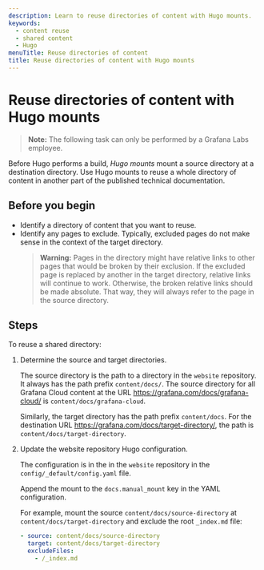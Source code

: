 ```yaml
---
description: Learn to reuse directories of content with Hugo mounts.
keywords:
  - content reuse
  - shared content
  - Hugo
menuTitle: Reuse directories of content
title: Reuse directories of content with Hugo mounts
---
```


# Reuse directories of content with Hugo mounts

> **Note:** The following task can only be performed by a Grafana Labs employee.

Before Hugo performs a build, _Hugo mounts_ mount a source directory at a destination directory.
Use Hugo mounts to reuse a whole directory of content in another part of the published technical documentation.

## Before you begin

- Identify a directory of content that you want to reuse.
- Identify any pages to exclude.
  Typically, excluded pages do not make sense in the context of the target directory.
  > **Warning:** Pages in the directory might have relative links to other pages that would be broken by their exclusion.
  > If the excluded page is replaced by another in the target directory, relative links will continue to work.
  > Otherwise, the broken relative links should be made absolute.
  > That way, they will always refer to the page in the source directory.

## Steps

To reuse a shared directory:

1. Determine the source and target directories.

   The source directory is the path to a directory in the `website` repository.
   It always has the path prefix `content/docs/`.
   The source directory for all Grafana Cloud content at the URL https://grafana.com/docs/grafana-cloud/ is `content/docs/grafana-cloud`.

   Similarly, the target directory has the path prefix `content/docs`.
   For the destination URL https://grafana.com/docs/target-directory/, the path is `content/docs/target-directory`.

1. Update the website repository Hugo configuration.

   The configuration is in the in the `website` repository in the `config/_default/config.yaml` file.

   Append the mount to the `docs.manual_mount` key in the YAML configuration.

   For example, mount the source `content/docs/source-directory` at `content/docs/target-directory` and exclude the root `_index.md` file:

   ```yaml
   - source: content/docs/source-directory
     target: content/docs/target-directory
     excludeFiles:
       - /_index.md
   ```
